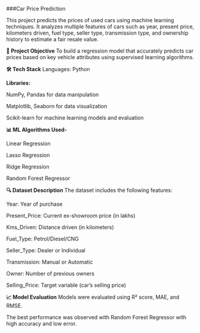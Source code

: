###Car Price Prediction

This project predicts the prices of used cars using machine learning techniques. It analyzes multiple features of cars such as year, present price, kilometers driven, fuel type, seller type, transmission type, and ownership history to estimate a fair resale value.

**📌 Project Objective**
To build a regression model that accurately predicts car prices based on key vehicle attributes using supervised learning algorithms.

**🛠️ Tech Stack**
Languages: Python

**Libraries:**

NumPy, Pandas for data manipulation

Matplotlib, Seaborn for data visualization

Scikit-learn for machine learning models and evaluation

**📊 ML Algorithms Used-**

Linear Regression

Lasso Regression

Ridge Regression

Random Forest Regressor

**🔍 Dataset Description**
The dataset includes the following features:

Year: Year of purchase

Present_Price: Current ex-showroom price (in lakhs)

Kms_Driven: Distance driven (in kilometers)

Fuel_Type: Petrol/Diesel/CNG

Seller_Type: Dealer or Individual

Transmission: Manual or Automatic

Owner: Number of previous owners

Selling_Price: Target variable (car’s selling price)

**📈 Model Evaluation**
Models were evaluated using R² score, MAE, and RMSE.

The best performance was observed with Random Forest Regressor with high accuracy and low error.
